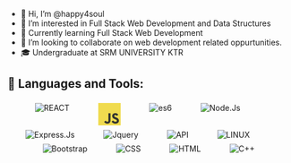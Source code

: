 - 👋 Hi, I’m @happy4soul
- 👀 I’m interested in Full Stack Web Development and Data Structures
- 🌱 Currently learning Full Stack Web Development
- 💞️ I’m looking to collaborate on web development related oppurtunities.
- 🎓 Undergraduate at SRM UNIVERSITY KTR
## 🧰 Languages and Tools:

<p align="center">
<img src="https://cdn-icons-png.flaticon.com/128/1183/1183672.png" alt="REACT" height="40" style="vertical-align:top; margin:4px">
&nbsp; &nbsp; &nbsp; &nbsp; &nbsp;
<img src="https://raw.githubusercontent.com/github/explore/80688e429a7d4ef2fca1e82350fe8e3517d3494d/topics/javascript/javascript.png" alt="Javascript" height="40" style="vertical-align:top; margin:4px">
&nbsp; &nbsp; &nbsp; &nbsp; &nbsp;
<img src="https://encrypted-tbn0.gstatic.com/images?q=tbn:ANd9GcSaMrHKKIGAjyxPmuQCQHZGMmtqedzxU3wI_g&usqp=CAU" alt="es6" height="40" style="vertical-align:top; margin:4px">
&nbsp; &nbsp; &nbsp; &nbsp; &nbsp;
<img src="https://upload.wikimedia.org/wikipedia/commons/thumb/d/d9/Node.js_logo.svg/1200px-Node.js_logo.svg.png" alt="Node.Js" height="40" style="vertical-align:top; margin:4px">
&nbsp; &nbsp; &nbsp; &nbsp; &nbsp;
<img src="https://www.edureka.co/blog/expressjs-tutorial/" alt="Express.Js" height="40" style="vertical-align:top; margin:4px">
&nbsp; &nbsp; &nbsp; &nbsp; &nbsp;
<img src="https://www.devopsschool.com/blog/wp-content/uploads/2020/04/jquery.png" alt="Jquery" height="40" style="vertical-align:top; margin:4px">
&nbsp; &nbsp; &nbsp; &nbsp; &nbsp;
<img src="https://cdn-icons-png.flaticon.com/128/1493/1493169.png" alt="API" height="40" style="vertical-align:top; margin:4px">
&nbsp; &nbsp; &nbsp; &nbsp; &nbsp;
<img src="https://cdn-icons-png.flaticon.com/128/6124/6124995.png" alt="LINUX" height="40" style="vertical-align:top; margin:4px">
&nbsp; &nbsp; &nbsp; &nbsp; &nbsp;
<img src="https://upload.wikimedia.org/wikipedia/commons/thumb/b/b2/Bootstrap_logo.svg/1200px-Bootstrap_logo.svg.png" alt="Bootstrap" height="40" style="vertical-align:top; margin:4px">
&nbsp; &nbsp; &nbsp; &nbsp; &nbsp;
<img src="https://cdn-icons-png.flaticon.com/512/919/919826.png" alt="CSS" height="40" style="vertical-align:top; margin:4px">
&nbsp; &nbsp; &nbsp; &nbsp; &nbsp;
<img src="https://cdn0.iconfinder.com/data/icons/IS_html5-icons/512/logo.png" alt="HTML" height="40" style="vertical-align:top; margin:4px">
&nbsp; &nbsp; &nbsp; &nbsp; &nbsp;
<img src="https://cdn-icons-png.flaticon.com/128/6132/6132222.png" alt="C++" height="40" style="vertical-align:top; margin:4px">

</p>












<!---
happy4soul/happy4soul is a ✨ special ✨ repository because its `README.md` (this file) appears on your GitHub profile.
You can click the Preview link to take a look at your changes.
--->
